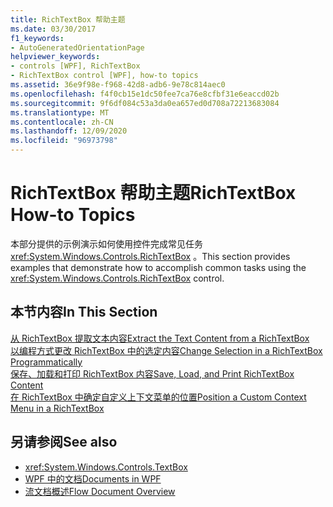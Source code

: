 ```yaml
---
title: RichTextBox 帮助主题
ms.date: 03/30/2017
f1_keywords:
- AutoGeneratedOrientationPage
helpviewer_keywords:
- controls [WPF], RichTextBox
- RichTextBox control [WPF], how-to topics
ms.assetid: 36e9f98e-f968-42d8-adb6-9e78c814aec0
ms.openlocfilehash: f4f0cb15e1dc50fee7ca76e8cfbf31e6eaccd02b
ms.sourcegitcommit: 9f6df084c53a3da0ea657ed0d708a72213683084
ms.translationtype: MT
ms.contentlocale: zh-CN
ms.lasthandoff: 12/09/2020
ms.locfileid: "96973798"
---
```

# <a name="richtextbox-how-to-topics"></a><span data-ttu-id="ab511-102">RichTextBox 帮助主题</span><span class="sxs-lookup"><span data-stu-id="ab511-102">RichTextBox How-to Topics</span></span>
<span data-ttu-id="ab511-103">本部分提供的示例演示如何使用控件完成常见任务 <xref:System.Windows.Controls.RichTextBox> 。</span><span class="sxs-lookup"><span data-stu-id="ab511-103">This section provides examples that demonstrate how to accomplish common tasks using the <xref:System.Windows.Controls.RichTextBox> control.</span></span>  
  
## <a name="in-this-section"></a><span data-ttu-id="ab511-104">本节内容</span><span class="sxs-lookup"><span data-stu-id="ab511-104">In This Section</span></span>  
 [<span data-ttu-id="ab511-105">从 RichTextBox 提取文本内容</span><span class="sxs-lookup"><span data-stu-id="ab511-105">Extract the Text Content from a RichTextBox</span></span>](how-to-extract-the-text-content-from-a-richtextbox.md)  
 [<span data-ttu-id="ab511-106">以编程方式更改 RichTextBox 中的选定内容</span><span class="sxs-lookup"><span data-stu-id="ab511-106">Change Selection in a RichTextBox Programmatically</span></span>](change-selection-in-a-richtextbox-programmatically.md)  
 [<span data-ttu-id="ab511-107">保存、加载和打印 RichTextBox 内容</span><span class="sxs-lookup"><span data-stu-id="ab511-107">Save, Load, and Print RichTextBox Content</span></span>](how-to-save-load-and-print-richtextbox-content.md)  
 [<span data-ttu-id="ab511-108">在 RichTextBox 中确定自定义上下文菜单的位置</span><span class="sxs-lookup"><span data-stu-id="ab511-108">Position a Custom Context Menu in a RichTextBox</span></span>](how-to-position-a-custom-context-menu-in-a-richtextbox.md)  
  
## <a name="see-also"></a><span data-ttu-id="ab511-109">另请参阅</span><span class="sxs-lookup"><span data-stu-id="ab511-109">See also</span></span>

- <xref:System.Windows.Controls.TextBox>
- [<span data-ttu-id="ab511-110">WPF 中的文档</span><span class="sxs-lookup"><span data-stu-id="ab511-110">Documents in WPF</span></span>](../advanced/documents-in-wpf.md)
- [<span data-ttu-id="ab511-111">流文档概述</span><span class="sxs-lookup"><span data-stu-id="ab511-111">Flow Document Overview</span></span>](../advanced/flow-document-overview.md)
